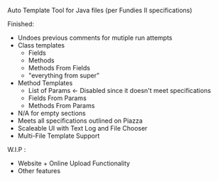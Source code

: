 Auto Template Tool for Java files (per Fundies II specifications)

Finished:
- Undoes previous comments for mutiple run attempts
- Class templates
	* Fields
	* Methods
	* Methods From Fields
	* "everything from super"
- Method Templates
	* List of Params <- Disabled since it doesn't meet specifications
	* Fields From Params
	* Methods From Params
- N/A for empty sections
- Meets all specifications outlined on Piazza
- Scaleable UI with Text Log and File Chooser
- Multi-File Template Support

W.I.P :
- Website + Online Upload Functionality
- Other features

